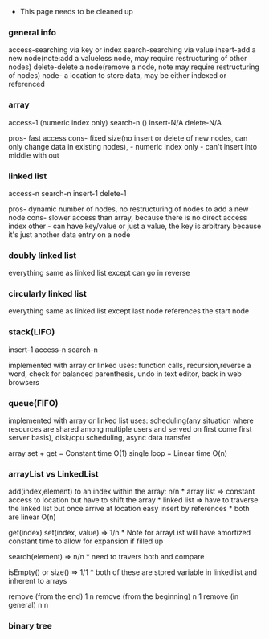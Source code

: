 * This page needs to be cleaned up

### general info 
access-searching via key or index
search-searching via value
insert-add a new node(note:add a valueless node, may require restructuring of other nodes)
delete-delete a node(remove a node, note may require restructuring of nodes)
node- a location to store data, may be either indexed or referenced


### array
access-1 (numeric index only)
search-n ()
insert-N/A
delete-N/A

pros- fast access
cons- fixed size(no insert or delete of new nodes, can only change data in existing nodes), 
	- numeric index only
	- can't insert into middle with out 



### linked list
access-n
search-n
insert-1
delete-1

pros- dynamic number of nodes, no restructuring of nodes to add a new node
cons- slower access than array, because there is no direct access index
other - can have key/value or just a value, the key is arbitrary because it's just another data entry on a node



### doubly linked list
everything same as linked list except can go in reverse



### circularly linked list
everything same as linked list except last node references the start node



### stack(LIFO)
insert-1
access-n
search-n

implemented with array or linked
uses: function calls, recursion,reverse a word, check for balanced parenthesis, undo in text editor, back in web browsers


### queue(FIFO)

implemented with array or linked list
uses: scheduling(any situation where resources are shared among multiple users and served on first come first server basis), disk/cpu scheduling, async data transfer


array set + get = Constant time O(1)
single loop = Linear time O(n)



### arrayList vs LinkedList
add(index,element) to an index within the array: n/n
	* array list => constant access to location but have to shift the array
	* linked list => have to traverse the linked list but once arrive at location easy insert by references
	* both are linear O(n)

get(index) set(index, value) => 1/n
	* Note for arrayList will have amortized constant time to allow for expansion if filled up

search(element) => n/n
	* need to travers both and compare

isEmpty() or size() => 1/1
	* both of these are stored variable in linkedlist and inherent to arrays

remove (from the end) 1 n
remove (from the beginning) n 1
remove (in general) n n


### binary tree
